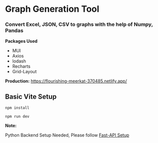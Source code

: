 <h1>Graph Generation Tool</h1>

<h3>Convert Excel, JSON, CSV to graphs with the help of Numpy, Pandas</h3>

<b>Packages Used</b>

<ul>
  <li>MUI</li>
  <li>Axios</li>
  <li>lodash</li>
  <li>Recharts</li>
  <li>Grid-Layout</li>
</ul>

<b>Production:</b>
<a href="https://flourishing-meerkat-370485.netlify.app/">https://flourishing-meerkat-370485.netlify.app/</a>

<h2>Basic Vite Setup</h2>

```
npm install
```

```
npm run dev
```

<b>Note:</b>

<p>
  Python Backend Setup Needed, Please follow
  <a href="https://github.com/sanjaysaravanan/dashboard-api">Fast-API Setup</a>
</p>
